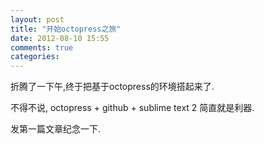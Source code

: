 ```yaml
---
layout: post
title: "开始octopress之旅"
date: 2012-08-10 15:55
comments: true
categories: 
---
```


折腾了一下午,终于把基于octopress的环境搭起来了. 

不得不说, octopress + github + sublime text 2 简直就是利器. 

发第一篇文章纪念一下. 